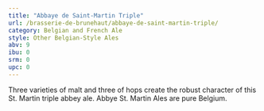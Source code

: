 ```yaml
---
title: "Abbaye de Saint-Martin Triple"
url: /brasserie-de-brunehaut/abbaye-de-saint-martin-triple/
category: Belgian and French Ale
style: Other Belgian-Style Ales
abv: 9
ibu: 0
srm: 0
upc: 0
---
```

Three varieties of malt and three of hops create the robust character of this St. Martin triple abbey ale.
Abbye St. Martin Ales are pure Belgium.
